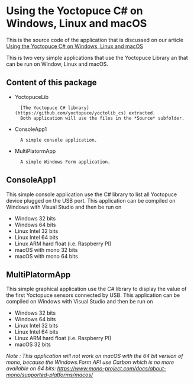 Using the Yoctopuce C# on Windows, Linux and macOS
===================================================

This is the source code of the application that is discussed on our article [Using the Yoctopuce C# on Windows, Linux and macOS](https://www.yoctopuce.com/EN/article/use-the-c-library-on-linux-and-macos-with-mono)

This is two very simple applications that use the Yoctopuce Library
an that can be run on Window, Linux and macOS.

## Content of this package

* YoctopuceLib

		[The Yoctopuce C# library](https://github.com/yoctopuce/yoctolib_cs) extracted.
		Both application will use the files in the *Source* subfolder.

* ConsoleApp1

		A simple console application.

* MultiPlatormApp

		A simple Windows Form application.

## ConsoleApp1

This simple console application use the C# library to list all Yoctopuce device plugged
on the USB port. This application can be compiled on Windows with Visual Studio and
then be run on
* Windows 32 bits
* Windows 64 bits
* Linux Intel 32 bits
* Linux Intel 64 bits
* Linux ARM hard float (i.e. Raspberry PI)
* macOS with mono 32 bits
* macOS with mono 64 bits


## MultiPlatormApp


This simple graphical application use the C# library to display the value of the first Yoctopuce sensors connected by USB. This application can be compiled on Windows with Visual Studio and then be run on
* Windows 32 bits
* Windows 64 bits
* Linux Intel 32 bits
* Linux Intel 64 bits
* Linux ARM hard float (i.e. Raspberry PI)
* macOS 32 bits

*Note : This application will not work on macOS with the 64 bit version of mono, because the
Windows.Form API use Carbon which is no more available on 64 bits: https://www.mono-project.com/docs/about-mono/supported-platforms/macos/*

